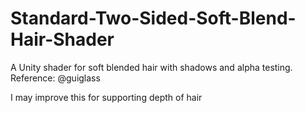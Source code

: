 # Standard-Two-Sided-Soft-Blend-Hair-Shader
A Unity shader for soft blended hair with shadows and alpha testing.
Reference: @guiglass

I may improve this for supporting depth of hair
